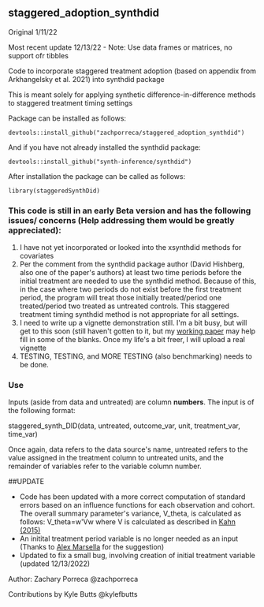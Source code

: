 ## staggered_adoption_synthdid

Original 1/11/22

Most recent update 12/13/22   - Note: Use data frames or matrices, no support ofr tibbles

Code to incorporate staggered treatment adoption (based on appendix from Arkhangelsky et al. 2021) into synthdid package

This is meant solely for applying synthetic difference-in-difference methods to staggered treatment timing settings

Package can be installed as follows:

```
devtools::install_github("zachporreca/staggered_adoption_synthdid")
```

And if you have not already installed the synthdid package:
```
devtools::install_github("synth-inference/synthdid")
```

After installation the package can be called as follows:
```
library(staggeredSynthDid)
```


### This code is still in an early Beta version and has the following issues/ concerns (Help addressing them would be greatly appreciated):

1) I have not yet incorporated or looked into the xsynthdid methods for covariates
2) Per the comment from the synthdid package author (David Hishberg, also one of the paper's authors) at least two time periods before the initial treatment are needed to use the synthdid method. Because of this, in the case where two periods do not exist before the first treatment period, the program will treat those initially treated/period one treated/period two treated as untreated controls. This staggered treatment timing synthdid method is not appropriate for all settings. 
4) I need to write up a vignette demonstration still. I'm a bit busy, but will get to this soon (still haven't gotten to it, but my [working paper](https://papers.ssrn.com/sol3/papers.cfm?abstract_id=4015931) may help fill in some of the blanks. Once my life's a bit freer, I will upload a real vignette
5) TESTING, TESTING, and MORE TESTING (also benchmarking) needs to be done. 


### Use
Inputs (aside from data and untreated) are column <b>numbers</b>. The input is of the following format:

staggered_synth_DID(data, untreated, outcome_var,   unit, treatment_var, time_var)

Once again, data refers to the data source's name, untreated refers to the value assigned in the treatment column to untreated units, and the remainder of variables refer to the variable column number. 


##UPDATE
- Code has been updated with a more correct computation of standard errors based on an influence functions for each observation and cohort. The overall summary parameter's variance, V_theta, is calculated as follows: V_theta=w'Vw where V is calculated as described in [Kahn (2015)](https://j-kahn.com/files/influencefunctions.pdf)
- An initital treatment period variable is no longer needed as an input (Thanks to [Alex Marsella](https://alexmarsella.github.io/) for the suggestion)
- Updated to fix a small bug, involving creation of initial treatment variable (updated 12/13/2022)

Author: Zachary Porreca @zachporreca

Contributions by Kyle Butts @kylefbutts
